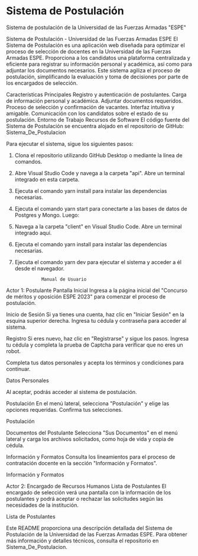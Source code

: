 # Sistema de Postulación
Sistema de postulación de la Universidad de las Fuerzas Armadas "ESPE"

Sistema de Postulación - Universidad de las Fuerzas Armadas ESPE
El Sistema de Postulación es una aplicación web diseñada para optimizar el proceso de selección de docentes en la Universidad de las Fuerzas Armadas ESPE. Proporciona a los candidatos una plataforma centralizada y eficiente para registrar su información personal y académica, así como para adjuntar los documentos necesarios. Este sistema agiliza el proceso de postulación, simplificando la evaluación y toma de decisiones por parte de los encargados de selección.

Características Principales
Registro y autenticación de postulantes.
Carga de información personal y académica.
Adjuntar documentos requeridos.
Proceso de selección y confirmación de vacantes.
Interfaz intuitiva y amigable.
Comunicación con los candidatos sobre el estado de su postulación.
Entorno de Trabajo
Recursos de Software
El código fuente del Sistema de Postulación se encuentra alojado en el repositorio de GitHub: Sistema_De_Postulacion

Para ejecutar el sistema, sigue los siguientes pasos:

1. Clona el repositorio utilizando GitHub Desktop o mediante la línea de comandos.
2. Abre Visual Studio Code y navega a la carpeta "api". Abre un terminal integrado en esta carpeta.
3. Ejecuta el comando yarn install para instalar las dependencias necesarias.
4. Ejecuta el comando yarn start para conectarte a las bases de datos de Postgres y Mongo.
Luego:
5. Navega a la carpeta "client" en Visual Studio Code. Abre un terminal integrado aquí.
6. Ejecuta el comando yarn install para instalar las dependencias necesarias.
7. Ejecuta el comando yarn dev para ejecutar el sistema y acceder a él desde el navegador.
   
                 Manual de Usuario
Actor 1: Postulante
   Pantalla Inicial
Ingresa a la página inicial del "Concurso de méritos y oposición ESPE 2023" para comenzar el proceso de postulación.



   Inicio de Sesión
Si ya tienes una cuenta, haz clic en "Iniciar Sesión" en la esquina superior derecha. Ingresa tu cédula y contraseña para acceder al sistema.



   Registro
Si eres nuevo, haz clic en "Registrarse" y sigue los pasos. Ingresa tu cédula y completa la prueba de Captcha para verificar que no eres un robot.



Completa tus datos personales y acepta los términos y condiciones para continuar.

   Datos Personales

Al aceptar, podrás acceder al sistema de postulación.

Postulación
En el menú lateral, selecciona "Postulación" y elige las opciones requeridas. Confirma tus selecciones.

Postulación

   Documentos del Postulante
Selecciona "Sus Documentos" en el menú lateral y carga los archivos solicitados, como hoja de vida y copia de cédula.


   
   Información y Formatos
Consulta los lineamientos para el proceso de contratación docente en la sección "Información y Formatos".

   Información y Formatos

Actor 2: Encargado de Recursos Humanos
Lista de Postulantes
El encargado de selección verá una pantalla con la información de los postulantes y podrá aceptar o rechazar las solicitudes según las necesidades de la institución.

Lista de Postulantes

Este README proporciona una descripción detallada del Sistema de Postulación de la Universidad de las Fuerzas Armadas ESPE. Para obtener más información y detalles técnicos, consulta el repositorio en Sistema_De_Postulacion.

